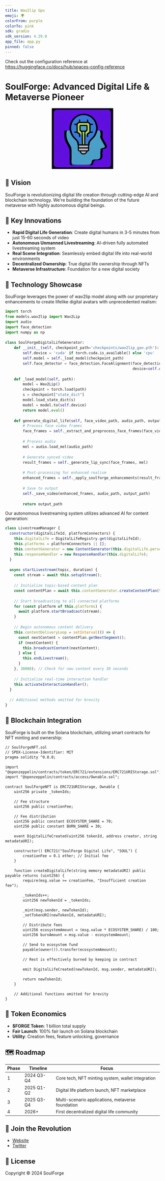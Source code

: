 ```yaml
---
title: Wav2lip Gpu
emoji: 🌍
colorFrom: purple
colorTo: pink
sdk: gradio
sdk_version: 4.29.0
app_file: app.py
pinned: false
---
```


Check out the configuration reference at https://huggingface.co/docs/hub/spaces-config-reference

# SoulForge: Advanced Digital Life & Metaverse Pioneer

<p align="center">
  <img src="SoulForge.png" alt="SoulForge Logo" width="200"/>
</p>

## 🌟 Vision

SoulForge is revolutionizing digital life creation through cutting-edge AI and blockchain technology. We're building the foundation of the future metaverse with highly autonomous digital beings.

## 🚀 Key Innovations

- **Rapid Digital Life Generation**: Create digital humans in 3-5 minutes from just 15-60 seconds of video
- **Autonomous Unmanned Livestreaming**: AI-driven fully automated livestreaming system
- **Real Scene Integration**: Seamlessly embed digital life into real-world environments
- **Decentralized Ownership**: True digital life ownership through NFTs
- **Metaverse Infrastructure**: Foundation for a new digital society

## 💫 Technology Showcase

SoulForge leverages the power of wav2lip model along with our proprietary enhancements to create lifelike digital avatars with unprecedented realism:

```python
import torch
from models.wav2lip import Wav2Lip
import audio
import face_detection
import numpy as np

class SoulForgeDigitalLifeGenerator:
    def __init__(self, checkpoint_path='checkpoints/wav2lip_gan.pth'):
        self.device = 'cuda' if torch.cuda.is_available() else 'cpu'
        self.model = self._load_model(checkpoint_path)
        self.face_detector = face_detection.FaceAlignment(face_detection.LandmarksType._2D, 
                                                          device=self.device)
    
    def _load_model(self, path):
        model = Wav2Lip()
        checkpoint = torch.load(path)
        s = checkpoint["state_dict"]
        model.load_state_dict(s)
        model = model.to(self.device)
        return model.eval()
    
    def generate_digital_life(self, face_video_path, audio_path, output_path):
        # Process face video frames
        face_frames = self._extract_and_preprocess_face_frames(face_video_path)
        
        # Process audio
        mel = audio.load_mel(audio_path)
        
        # Generate synced video
        result_frames = self._generate_lip_sync(face_frames, mel)
        
        # Post-processing for enhanced realism
        enhanced_frames = self._apply_soulforge_enhancements(result_frames)
        
        # Save to output
        self._save_video(enhanced_frames, audio_path, output_path)
        
        return output_path
```

Our autonomous livestreaming system utilizes advanced AI for content generation:

```javascript
class LivestreamManager {
  constructor(digitalLifeId, platformConnectors) {
    this.digitalLife = DigitalLifeRegistry.get(digitalLifeId);
    this.platforms = platformConnectors || [];
    this.contentGenerator = new ContentGenerator(this.digitalLife.personality);
    this.responseHandler = new ResponseHandler(this.digitalLife);
  }

  async startLivestream(topic, duration) {
    const stream = await this.setupStream();
    
    // Initialize topic-based content plan
    const contentPlan = await this.contentGenerator.createContentPlan(topic, duration);
    
    // Start broadcasting to all connected platforms
    for (const platform of this.platforms) {
      await platform.startBroadcast(stream);
    }
    
    // Begin autonomous content delivery
    this.contentDeliveryLoop = setInterval(() => {
      const nextContent = contentPlan.getNextSegment();
      if (nextContent) {
        this.broadcastContent(nextContent);
      } else {
        this.endLivestream();
      }
    }, 30000); // Check for new content every 30 seconds
    
    // Initialize real-time interaction handler
    this.activateInteractionHandler();
  }
  
  // Additional methods omitted for brevity
}
```

## 🔗 Blockchain Integration

SoulForge is built on the Solana blockchain, utilizing smart contracts for NFT minting and ownership:

```solidity
// SoulForgeNFT.sol
// SPDX-License-Identifier: MIT
pragma solidity ^0.8.0;

import "@openzeppelin/contracts/token/ERC721/extensions/ERC721URIStorage.sol";
import "@openzeppelin/contracts/access/Ownable.sol";

contract SoulForgeNFT is ERC721URIStorage, Ownable {
    uint256 private _tokenIds;
    
    // Fee structure
    uint256 public creationFee;
    
    // Fee distribution
    uint256 public constant ECOSYSTEM_SHARE = 70;
    uint256 public constant BURN_SHARE = 30;
    
    event DigitalLifeCreated(uint256 tokenId, address creator, string metadataURI);
    
    constructor() ERC721("SoulForge Digital Life", "SOUL") {
        creationFee = 0.1 ether; // Initial fee
    }
    
    function createDigitalLife(string memory metadataURI) public payable returns (uint256) {
        require(msg.value >= creationFee, "Insufficient creation fee");
        
        _tokenIds++;
        uint256 newTokenId = _tokenIds;
        
        _mint(msg.sender, newTokenId);
        _setTokenURI(newTokenId, metadataURI);
        
        // Distribute fees
        uint256 ecosystemAmount = (msg.value * ECOSYSTEM_SHARE) / 100;
        uint256 burnAmount = msg.value - ecosystemAmount;
        
        // Send to ecosystem fund
        payable(owner()).transfer(ecosystemAmount);
        
        // Rest is effectively burned by keeping in contract
        
        emit DigitalLifeCreated(newTokenId, msg.sender, metadataURI);
        
        return newTokenId;
    }
    
    // Additional functions omitted for brevity
}
```

## 💎 Token Economics

- **$FORGE Token**: 1 billion total supply
- **Fair Launch**: 100% fair launch on Solana blockchain
- **Utility**: Creation fees, feature unlocking, governance

## 🗺️ Roadmap

| Phase | Timeline | Focus |
|-------|----------|-------|
| 1 | 2024 Q3-Q4 | Core tech, NFT minting system, wallet integration |
| 2 | 2025 Q1-Q2 | Digital life platform launch, NFT marketplace |
| 3 | 2025 Q3-Q4 | Multi-scenario applications, metaverse foundation |
| 4 | 2026+ | First decentralized digital life community |

## 🤝 Join the Revolution

- [Website](http://soulforge.online)
- [Twitter](https://x.com/SoulForge_AI)

## 📜 License

Copyright © 2024 SoulForge